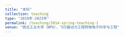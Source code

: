 ```yaml
---
title: "本科"
collection: teaching
type: "2019年-2023年"
permalink: /teaching/2014-spring-teaching-1
venue: "西北工业大学（NPU），飞行器动力工程转微电子科学与工程"
---
```


